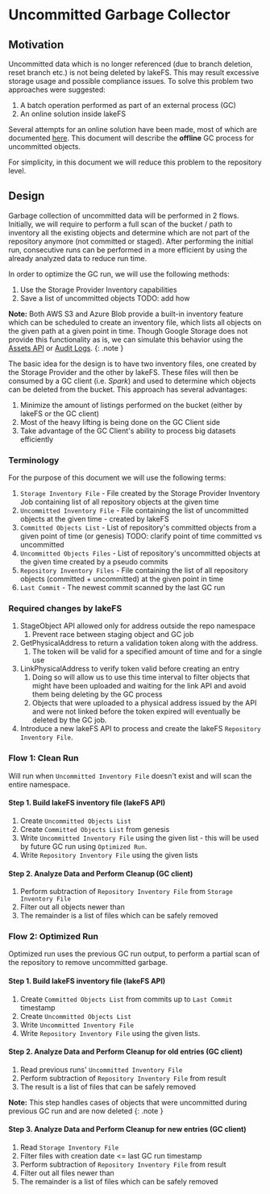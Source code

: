 # Uncommitted Garbage Collector

## Motivation

Uncommitted data which is no longer referenced (due to branch deletion, reset branch etc.) is not being deleted by lakeFS.
This may result excessive storage usage and possible compliance issues.
To solve this problem two approaches were suggested:
1. A batch operation performed as part of an external process (GC)
2. An online solution inside lakeFS

Several attempts for an online solution have been made, most of which are documented [here](Link-to-hard-delete-proposal).
This document will describe the **offline** GC process for uncommitted objects.

For simplicity, in this document we will reduce this problem to the repository level. 

## Design

Garbage collection of uncommitted data will be performed in 2 flows. Initially, we will require to perform a full scan of 
the bucket / path to inventory all the existing objects and determine which are not part of the repository anymore (not committed or staged).
After performing the initial run, consecutive runs can be performed in a more efficient by using the already analyzed data to reduce
run time.

In order to optimize the GC run, we will use the following methods:
1. Use the Storage Provider Inventory capabilities
2. Save a list of uncommitted objects TODO: add how

**Note:** Both AWS S3 and Azure Blob provide a built-in inventory feature which can be scheduled to create an inventory file, which lists all
objects on the given path at a given point in time. Though Google Storage does not provide this functionality as is, we can simulate this behavior
using the [Assets API](https://cloud.google.com/asset-inventory/docs/exporting-to-cloud-storage) or [Audit Logs](https://cloud.google.com/storage/docs/audit-logging).
{: .note }

The basic idea for the design is to have two inventory files, one created by the Storage Provider and the other by lakeFS.
These files will then be consumed by a GC client (i.e. _Spark_) and used to determine which objects can be deleted from the bucket. This approach has several advantages:
1. Minimize the amount of listings performed on the bucket (either by lakeFS or the GC client)
2. Most of the heavy lifting is being done on the GC Client side
3. Take advantage of the GC Client's ability to process big datasets efficiently

### Terminology

For the purpose of this document we will use the following terms:
1. `Storage Inventory File` - File created by the Storage Provider Inventory Job containing list of all repository objects at the given time
2. `Uncommitted Inventory File` - File containing the list of uncommitted objects at the given time - created by lakeFS
3. `Committed Objects List` - List of repository's committed objects from a given point of time (or genesis) TODO: clarify point of time committed vs uncommitted
4. `Uncommitted Objects Files` - List of repository's uncommitted objects at the given time created by a pseudo commits 
5. `Repository Inventory Files` - File containing the list of all repository objects (committed + uncommitted) at the given point in time
6. `Last Commit` - The newest commit scanned by the last GC run

### Required changes by lakeFS

1. StageObject API allowed only for address outside the repo namespace
    1. Prevent race between staging object and GC job
2. GetPhysicalAddress to return a validation token along with the address.
    1. The token will be valid for a specified amount of time and for a single use
3. LinkPhysicalAddress to verify token valid before creating an entry
    1. Doing so will allow us to use this time interval to filter objects that might have been uploaded and waiting for
       the link API and avoid them being deleting by the GC process
    2. Objects that were uploaded to a physical address issued by the API and were not linked before the token expired will
       eventually be deleted by the GC job.
4. Introduce a new lakeFS API to process and create the lakeFS `Repository Inventory File`.

### Flow 1: Clean Run

Will run when `Uncommitted Inventory File` doesn't exist and will scan the entire namespace.

#### Step 1. Build lakeFS inventory file (lakeFS API)

1. Create `Uncommitted Objects List`
2. Create `Committed Objects List` from genesis
3. Write `Uncommitted Inventory File` using the given list - this will be used by future GC run using `Optimized Run`.
4. Write `Repository Inventory File` using the given lists

#### Step 2. Analyze Data and Perform Cleanup (GC client)

1. Perform subtraction of `Repository Inventory File` from `Storage Inventory File`
2. Filter out all objects newer than <token expiry time>
3. The remainder is a list of files which can be safely removed

### Flow 2: Optimized Run

Optimized run uses the previous GC run output, to perform a partial scan of the repository to remove uncommitted garbage.

#### Step 1. Build lakeFS inventory file (lakeFS API)

1. Create `Committed Objects List` from commits up to `Last Commit` timestamp
2. Create `Uncommitted Objects List`
3. Write `Uncommitted Inventory File`
4. Write `Repository Inventory File` using the given lists. 

#### Step 2. Analyze Data and Perform Cleanup for old entries (GC client)
1. Read previous runs' `Uncommitted Inventory File`
2. Perform subtraction of `Repository Inventory File` from result
3. The result is a list of files that can be safely removed

**Note:** This step handles cases of objects that were uncommitted during previous GC run and are now deleted
{: .note }

#### Step 3. Analyze Data and Perform Cleanup for new entries (GC client)
1. Read `Storage Inventory File`
2. Filter files with creation date <= last GC run timestamp 
3. Perform subtraction of `Repository Inventory File` from result
4. Filter out all files newer than <token expiry time>
5. The remainder is a list of files which can be safely removed
